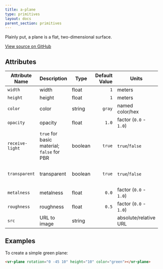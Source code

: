 ```yaml
---
title: a-plane
type: primitives
layout: docs
parent_section: primitives
---
```


Plainly put, a plane is a flat, two-dimensional surface.

[View source on GitHub](https://github.com/aframevr/aframe/blob/master/elements/templates/a-camera.html)

## Attributes

| Attribute Name  | Description         | Type    | Default Value | Units                  | Required |
|-----------------|---------------------|---------|--------------:|------------------------|----------|
| `width`         | width               | float   | `1`           | meters                 | no       |
| `height`        | height              | float   | `1`           | meters                 | no       |
| `color`         | color               | string  | `gray`        | named color/hex        | no       |
| `opacity`       | opacity             | float   | `1.0`         | factor (`0.0` - `1.0`) | no       |
| `receive-light` | `true` for basic material; `false` for PBR | boolean | `true` | `true`/`false` | no |
| `transparent`   | transparent         | boolean | `true`        | `true`/`false`         | no (`true` if `opacity < 1.0 and receiveLight`) |
| `metalness`     | metalness           | float   | `0.0`         | factor (`0.0` - `1.0`) | no       |
| `roughness`     | roughness           | float   | `0.5`         | factor (`0.0` - `1.0`) | no       |
| `src`           | URL to image        | string  |               | absolute/relative URL  | no       |

## Examples

To create a simple green plane:

```html
<vr-plane rotation="0 -45 10" height="10" color="green"></vr-plane>
```

